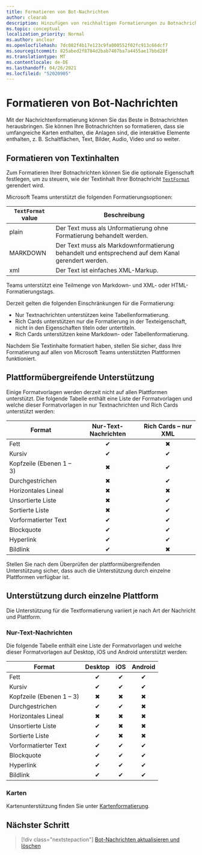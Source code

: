```yaml
---
title: Formatieren von Bot-Nachrichten
author: clearab
description: Hinzufügen von reichhaltigen Formatierungen zu Botnachrichten
ms.topic: conceptual
localization_priority: Normal
ms.author: anclear
ms.openlocfilehash: 7dc082f4b17e123c9fa000552f02fc913c66dcf7
ms.sourcegitcommit: 825abed2f8784d2bab7407ba7a4455ae17bbd28f
ms.translationtype: MT
ms.contentlocale: de-DE
ms.lasthandoff: 04/26/2021
ms.locfileid: "52020905"
---
```

# <a name="format-your-bot-messages"></a>Formatieren von Bot-Nachrichten

Mit der Nachrichtenformatierung können Sie das Beste in Botnachrichten herausbringen. Sie können Ihre Botnachrichten so formatieren, dass sie umfangreiche Karten enthalten, die Anlagen sind, die interaktive Elemente enthalten, z. B. Schaltflächen, Text, Bilder, Audio, Video und so weiter.

## <a name="format-text-content"></a>Formatieren von Textinhalten

Zum Formatieren Ihrer Botnachrichten können Sie die optionale Eigenschaft festlegen, um zu steuern, wie der Textinhalt Ihrer Botnachricht [`TextFormat`](/bot-framework/dotnet/bot-builder-dotnet-create-messages#customizing-a-message) gerendert wird.

Microsoft Teams unterstützt die folgenden Formatierungsoptionen:

| `TextFormat` value | Beschreibung |
| --- | --- |
| plain | Der Text muss als Unformatierung ohne Formatierung behandelt werden.|
| MARKDOWN | Der Text muss als Markdownformatierung behandelt und entsprechend auf dem Kanal gerendert werden. |
| xml | Der Text ist einfaches XML-Markup. |

Teams unterstützt eine Teilmenge von Markdown- und XML- oder HTML-Formatierungstags.

Derzeit gelten die folgenden Einschränkungen für die Formatierung:

* Nur Textnachrichten unterstützen keine Tabellenformatierung.
* Rich Cards unterstützen nur die Formatierung in der Texteigenschaft, nicht in den Eigenschaften titeln oder untertiteln.
* Rich Cards unterstützen keine Markdown- oder Tabellenformatierung.

Nachdem Sie Textinhalte formatiert haben, stellen Sie sicher, dass Ihre Formatierung auf allen von Microsoft Teams unterstützten Plattformen funktioniert.

## <a name="cross-platform-support"></a>Plattformübergreifende Unterstützung

Einige Formatvorlagen werden derzeit nicht auf allen Plattformen unterstützt. Die folgende Tabelle enthält eine Liste der Formatvorlagen und welche dieser Formatvorlagen in nur Textnachrichten und Rich Cards unterstützt werden:

| Format                     | Nur-Text-Nachrichten | Rich Cards – nur XML |
| ---                       | :---: | :---: |
| Fett                      | ✔ | ✖ |
| Kursiv                    | ✔ | ✔ |
| Kopfzeile (Ebenen 1 &ndash; 3) | ✖ | ✔ |
| Durchgestrichen             | ✖ | ✔ |
| Horizontales Lineal           | ✖ | ✖ |
| Unsortierte Liste            | ✖ | ✔ |
| Sortierte Liste              | ✖ | ✔ |
| Vorformatierter Text         | ✔ | ✔ |
| Blockquote                | ✔ | ✔ |
| Hyperlink                 | ✔ | ✔ |
| Bildlink                | ✔ | ✖ |

Stellen Sie nach dem Überprüfen der plattformübergreifenden Unterstützung sicher, dass auch die Unterstützung durch einzelne Plattformen verfügbar ist.

## <a name="support-by-individual-platform"></a>Unterstützung durch einzelne Plattform

Die Unterstützung für die Textformatierung variiert je nach Art der Nachricht und Plattform.

### <a name="text-only-messages"></a>Nur-Text-Nachrichten

Die folgende Tabelle enthält eine Liste der Formatvorlagen und welche dieser Formatvorlagen auf Desktop, iOS und Android unterstützt werden:

| Format                     | Desktop | iOS | Android |
| ---                       | :---: | :---: | :---: |
| Fett                      | ✔ | ✔ | ✔ |
| Kursiv                    | ✔ | ✔ | ✔ |
| Kopfzeile (Ebenen 1 &ndash; 3) | ✖ | ✖ | ✖ |
| Durchgestrichen             | ✔ | ✔ | ✖ |
| Horizontales Lineal           | ✖ | ✖ | ✖ |
| Unsortierte Liste            | ✔ | ✖ | ✖ |
| Sortierte Liste              | ✔ | ✖ | ✖ |
| Vorformatierter Text         | ✔ | ✔ | ✔ |
| Blockquote                | ✔ | ✔ | ✔ |
| Hyperlink                 | ✔ | ✔ | ✔ |
| Bildlink                | ✔ | ✔ | ✔ |

### <a name="cards"></a>Karten

Kartenunterstützung finden Sie unter [Kartenformatierung](~/task-modules-and-cards/cards/cards-format.md).

## <a name="next-step"></a>Nächster Schritt

> [!div class="nextstepaction"]
> [Bot-Nachrichten aktualisieren und löschen](~/bots/how-to/update-and-delete-bot-messages.md)

